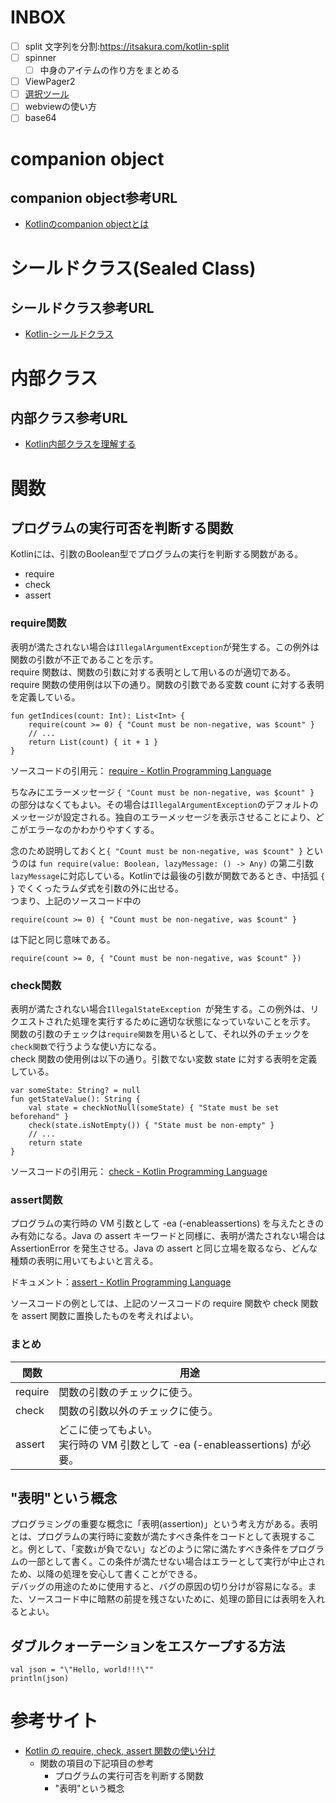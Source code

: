 # INBOX
* [ ] split 文字列を分割:https://itsakura.com/kotlin-split
* [ ] spinner
  * [ ] 中身のアイテムの作り方をまとめる
* [ ] ViewPager2
* [ ] [選択ツール](https://developer.android.com/guide/topics/ui/controls/pickers?hl=ja)
* [ ] webviewの使い方
* [ ] base64

# companion object
## companion object参考URL
- [Kotlinのcompanion objectとは](https://qiita.com/tkhs0604/items/261e94a42b7097dfd204)

# シールドクラス(Sealed Class)
## シールドクラス参考URL
- [Kotlin-シールドクラス](https://blog.y-yuki.net/entry/2019/05/24/090000)

# 内部クラス
## 内部クラス参考URL 
- [Kotlin内部クラスを理解する](https://qiita.com/kaleidot725/items/f2c6611648b04f7f41db)

# 関数
## プログラムの実行可否を判断する関数
Kotlinには、引数のBoolean型でプログラムの実行を判断する関数がある。
- require
- check
- assert

### require関数
表明が満たされない場合は`IllegalArgumentException`が発生する。この例外は関数の引数が不正であることを示す。  
require 関数は、関数の引数に対する表明として用いるのが適切である。  
require 関数の使用例は以下の通り。関数の引数である変数 count に対する表明を定義している。
```
fun getIndices(count: Int): List<Int> {
    require(count >= 0) { "Count must be non-negative, was $count" }
    // ...
    return List(count) { it + 1 }
}
```
ソースコードの引用元： [require - Kotlin Programming Language](https://kotlinlang.org/api/latest/jvm/stdlib/kotlin/require.html)  
  
ちなみにエラーメッセージ `{ "Count must be non-negative, was $count" }` の部分はなくてもよい。その場合は`IllegalArgumentException`のデフォルトのメッセージが設定される。独自のエラーメッセージを表示させることにより、どこがエラーなのかわかりやすくする。

念のため説明しておくと`{ "Count must be non-negative, was $count" }` というのは
`fun require(value: Boolean, lazyMessage: () -> Any)` の第二引数`lazyMessage`に対応している。Kotlinでは最後の引数が関数であるとき、中括弧 `{ }` でくくったラムダ式を引数の外に出せる。  
つまり、上記のソースコード中の  
```
require(count >= 0) { "Count must be non-negative, was $count" }
```
は下記と同じ意味である。
```
require(count >= 0, { "Count must be non-negative, was $count" })
```
### check関数
表明が満たされない場合`IllegalStateException `が発生する。この例外は、リクエストされた処理を実行するために適切な状態になっていないことを示す。  
関数の引数のチェックは`require関数`を用いるとして、それ以外のチェックを`check関数`で行うような使い方になる。  
check 関数の使用例は以下の通り。引数でない変数 state に対する表明を定義している。
```
var someState: String? = null
fun getStateValue(): String {
    val state = checkNotNull(someState) { "State must be set beforehand" }
    check(state.isNotEmpty()) { "State must be non-empty" }
    // ...
    return state
}
```
ソースコードの引用元： [check - Kotlin Programming Language](https://kotlinlang.org/api/latest/jvm/stdlib/kotlin/check.html)
### assert関数
プログラムの実行時の VM 引数として -ea (-enableassertions) を与えたときのみ有効になる。Java の assert キーワードと同様に、表明が満たされない場合は AssertionError を発生させる。Java の assert と同じ立場を取るなら、どんな種類の表明に用いてもよいと言える。  
  
ドキュメント：[assert - Kotlin Programming Language](https://kotlinlang.org/api/latest/jvm/stdlib/kotlin/assert.html)
  
ソースコードの例としては、上記のソースコードの require 関数や check 関数を assert 関数に置換したものを考えればよい。

### まとめ
| 関数    | 用途                                                                            | 
| ------- | ------------------------------------------------------------------------------- | 
| require | 関数の引数のチェックに使う。                                                    | 
| check   | 関数の引数以外のチェックに使う。                                                | 
| assert  | どこに使ってもよい。<br>実行時の VM 引数として -ea (-enableassertions) が必要。 | 
## "表明"という概念
プログラミングの重要な概念に「表明(assertion)」という考え方がある。表明とは、プログラムの実行時に変数が満たすべき条件をコードとして表現すること。例として、「変数`i`が負でない」などのように常に満たすべき条件をプログラムの一部として書く。この条件が満たせない場合はエラーとして実行が中止されため、以降の処理を安心して書くことができる。  
デバッグの用途のために使用すると、バグの原因の切り分けが容易になる。また、ソースコード中に暗黙の前提を残さないために、処理の節目には表明を入れるとよい。


## ダブルクォーテーションをエスケープする方法
```
val json = "\"Hello, world!!!\""
println(json)
```

# 参考サイト
- [Kotlin の require, check, assert 関数の使い分け](https://t-keita.hatenadiary.jp/entry/2020/12/05/223942)
  - 関数の項目の下記項目の参考
    - プログラムの実行可否を判断する関数
    - "表明"という概念